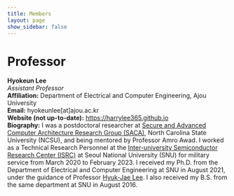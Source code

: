 ```yaml
---
title: Members
layout: page
show_sidebar: false
---
```


# Professor
**Hyokeun Lee** <br />
<em> Assistant Professor </em> <br /> 
**Affiliation:** Department of Electrical and Computer Engineering, Ajou University <br />
**Email:** hyokeunlee[at]ajou.ac.kr <br />
**Website (not up-to-date):** <https://harrylee365.github.io> <br />
**Biography:** I was a postdoctoral researcher at [Secure and Advanced Computer Architecture Research Group (SACA)](https://sacagroup.github.io), North Carolina State University (NCSU), and being mentored by Professor Amro Awad. I worked as a Technical Research Personnel at the [Inter-university Semiconductor Research Center (ISRC)](https://isrc.snu.ac.kr) at Seoul National University (SNU) for military service from March 2020 to February 2023. I received my Ph.D. from the Department of Electrical and Computer Engineering at SNU in August 2021, under the guidance of Professor [Hyuk-Jae Lee](https://capp.snu.ac.kr). I also received my B.S. from the same department at SNU in August 2016.

<!--
# Students
{% for sli in site.data.stulist_current %}
  [**{{ sli.name }}**]({{ sli.web }}), {{ sli.role }} <br />
  **Enrolled:** {{ sli.year }} <br />
  **Email:** {{ sli.email }} <br />
{% endfor %}
-->

